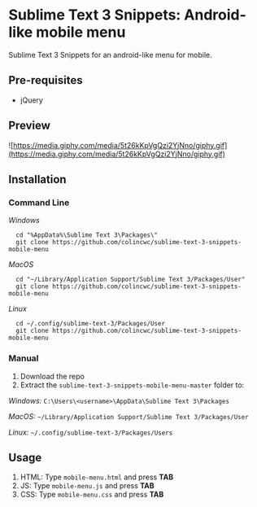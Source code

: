 # Sublime Text 3 Snippets: Android-like mobile menu
Sublime Text 3 Snippets for an android-like menu for mobile.


## Pre-requisites

* jQuery


## Preview

![https://media.giphy.com/media/5t26kKpVgQzi2YjNno/giphy.gif](https://media.giphy.com/media/5t26kKpVgQzi2YjNno/giphy.gif)


## Installation

### **Command Line**

*Windows*

      cd "%AppData%\Sublime Text 3\Packages\"
      git clone https://github.com/colincwc/sublime-text-3-snippets-mobile-menu


*MacOS*

      cd "~/Library/Application Support/Sublime Text 3/Packages/User"
      git clone https://github.com/colincwc/sublime-text-3-snippets-mobile-menu


*Linux*

      cd ~/.config/sublime-text-3/Packages/User
      git clone https://github.com/colincwc/sublime-text-3-snippets-mobile-menu


### Manual

1. Download the repo
2. Extract the ```sublime-text-3-snippets-mobile-menu-master``` folder to:

*Windows:* ```C:\Users\<username>\AppData\Sublime Text 3\Packages```

*MacOS:* ```~/Library/Application Support/Sublime Text 3/Packages/User```

*Linux:* ```~/.config/sublime-text-3/Packages/Users```


## Usage

1. HTML: Type `mobile-menu.html` and press **TAB**
2. JS:   Type `mobile-menu.js` and press **TAB**
3. CSS:  Type `mobile-menu.css` and press **TAB**
